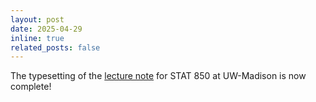 ```yaml
---
layout: post
date: 2025-04-29
inline: true
related_posts: false
---
```


The typesetting of the [lecture note](https://langtianm.github.io/assets/documents/stat850notes.pdf) for STAT 850 at UW-Madison is now complete!